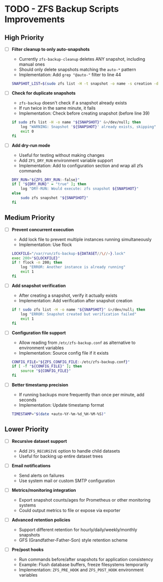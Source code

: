 # TODO - ZFS Backup Scripts Improvements

## High Priority

- [ ] **Filter cleanup to only auto-snapshots**
  - Currently `zfs-backup-cleanup` deletes ANY snapshot, including manual ones
  - Should only delete snapshots matching the `auto-*` pattern
  - Implementation: Add `grep "@auto-"` filter to line 44
  ```bash
  SNAPSHOT_LIST=$(sudo zfs list -H -t snapshot -o name -s creation -d 1 "${DATASET}" 2>/dev/null | grep "@auto-" || true)
  ```

- [ ] **Check for duplicate snapshots**
  - `zfs-backup` doesn't check if a snapshot already exists
  - If run twice in the same minute, it fails
  - Implementation: Check before creating snapshot (before line 39)
  ```bash
  if sudo zfs list -H -o name "${SNAPSHOT}" &>/dev/null; then
      log "WARNING: Snapshot '${SNAPSHOT}' already exists, skipping"
      exit 0
  fi
  ```

- [ ] **Add dry-run mode**
  - Useful for testing without making changes
  - Add `ZFS_DRY_RUN` environment variable support
  - Implementation: Add to configuration section and wrap all zfs commands
  ```bash
  DRY_RUN="${ZFS_DRY_RUN:-false}"
  if [ "${DRY_RUN}" = "true" ]; then
      log "DRY-RUN: Would execute: zfs snapshot ${SNAPSHOT}"
  else
      sudo zfs snapshot "${SNAPSHOT}"
  fi
  ```

## Medium Priority

- [ ] **Prevent concurrent execution**
  - Add lock file to prevent multiple instances running simultaneously
  - Implementation: Use flock
  ```bash
  LOCKFILE="/var/run/zfs-backup-${DATASET//\//-}.lock"
  exec 200>"${LOCKFILE}"
  if ! flock -n 200; then
      log "ERROR: Another instance is already running"
      exit 1
  fi
  ```

- [ ] **Add snapshot verification**
  - After creating a snapshot, verify it actually exists
  - Implementation: Add verification after snapshot creation
  ```bash
  if ! sudo zfs list -H -o name "${SNAPSHOT}" &>/dev/null; then
      log "ERROR: Snapshot created but verification failed"
      exit 1
  fi
  ```

- [ ] **Configuration file support**
  - Allow reading from `/etc/zfs-backup.conf` as alternative to environment variables
  - Implementation: Source config file if it exists
  ```bash
  CONFIG_FILE="${ZFS_CONFIG_FILE:-/etc/zfs-backup.conf}"
  if [ -f "${CONFIG_FILE}" ]; then
      source "${CONFIG_FILE}"
  fi
  ```

- [ ] **Better timestamp precision**
  - If running backups more frequently than once per minute, add seconds
  - Implementation: Update timestamp format
  ```bash
  TIMESTAMP="$(date +auto-%Y-%m-%d_%H-%M-%S)"
  ```

## Lower Priority

- [ ] **Recursive dataset support**
  - Add `ZFS_RECURSIVE` option to handle child datasets
  - Useful for backing up entire dataset trees

- [ ] **Email notifications**
  - Send alerts on failures
  - Use system mail or custom SMTP configuration

- [ ] **Metrics/monitoring integration**
  - Export snapshot counts/ages for Prometheus or other monitoring systems
  - Could output metrics to file or expose via exporter

- [ ] **Advanced retention policies**
  - Support different retention for hourly/daily/weekly/monthly snapshots
  - GFS (Grandfather-Father-Son) style retention scheme

- [ ] **Pre/post hooks**
  - Run commands before/after snapshots for application consistency
  - Example: Flush database buffers, freeze filesystems temporarily
  - Implementation: `ZFS_PRE_HOOK` and `ZFS_POST_HOOK` environment variables
